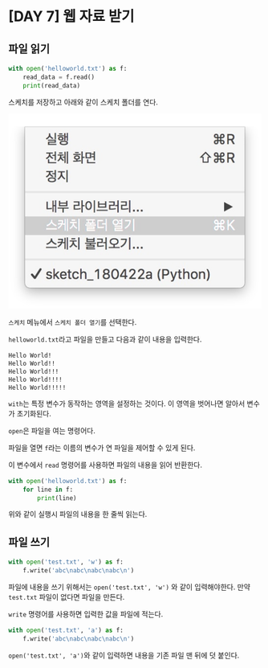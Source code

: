# [DAY 7] 웹 자료 받기

## 파일 읽기

```python
with open('helloworld.txt') as f:
    read_data = f.read()
    print(read_data)
```

스케치를 저장하고 아래와 같이 스케치 폴더를 연다.

![day7_00](img/day7_00.jpg)

`스케치` 메뉴에서 `스케치 폴더 열기`를 선택한다.

`helloworld.txt`라고 파일을 만들고 다음과 같이 내용을 입력한다.

```textile
Hello World!
Hello World!!
Hello World!!!
Hello World!!!!
Hello World!!!!!
```

`with`는 특정 변수가 동작하는 영역을 설정하는 것이다. 이 영역을 벗어나면 알아서 변수가 초기화된다.

`open`은 파일을 여는 명령어다.

파일을 열면 `f`라는 이름의 변수가 연 파일을 제어할 수 있게 된다.

이 변수에서 `read` 명령어를 사용하면 파일의 내용을 읽어 반환한다.



```python
with open('helloworld.txt') as f:
    for line in f:
        print(line)
```

위와 같이 실행시 파일의 내용을 한 줄씩 읽는다.



## 파일 쓰기

```python
with open('test.txt', 'w') as f:
    f.write('abc\nabc\nabc\nabc\n')
```

파일에 내용을 쓰기 위해서는 `open('test.txt', 'w')` 와 같이 입력해야한다. 만약 `test.txt` 파일이 없다면 파일을 만든다.

`write` 명령어를 사용하면 입력한 값을 파일에 적는다.

```python
with open('test.txt', 'a') as f:
    f.write('abc\nabc\nabc\nabc\n')
```

`open('test.txt', 'a')`와 같이 입력하면 내용을 기존 파일 맨 뒤에 덧 붙인다.
